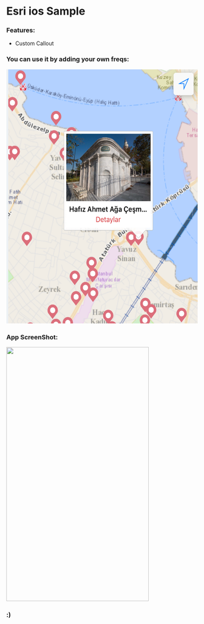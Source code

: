 # Esri ios Sample


### Features:
 * Custom Callout
 

### You can use it by adding your own freqs:
<img src="https://github.com/ikbalyasar/Esri-ios-custom-callout-sample/blob/master/12.png" height="667" width="795">

### App ScreenShot:
<img src="https://github.com/ikbalyasar/Esri-ios-custom-callout-sample/blob/master/4.PNG" height="667" width="375">



### :)


